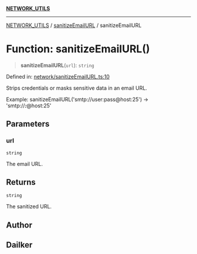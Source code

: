 [**NETWORK_UTILS**](../../README.md)

***

[NETWORK_UTILS](../../README.md) / [sanitizeEmailURL](../README.md) / sanitizeEmailURL

# Function: sanitizeEmailURL()

> **sanitizeEmailURL**(`url`): `string`

Defined in: [network/sanitizeEmailURL.ts:10](https://github.com/dailker/everyutil-js/blob/b3e269da55b7d96c15eb37e98c5c4f6b94f05f6f/src/network/sanitizeEmailURL.ts#L10)

Strips credentials or masks sensitive data in an email URL.

Example: sanitizeEmailURL('smtp://user:pass@host:25') → 'smtp://***:***@host:25'

## Parameters

### url

`string`

The email URL.

## Returns

`string`

The sanitized URL.

## Author

## Dailker
